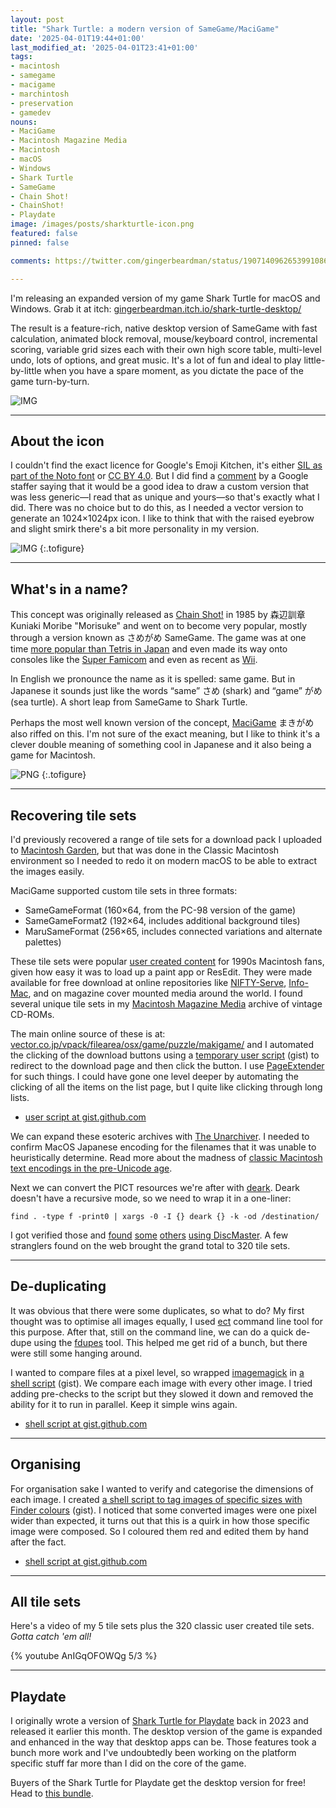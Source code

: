 ```yaml
---
layout: post
title: "Shark Turtle: a modern version of SameGame/MaciGame"
date: '2025-04-01T19:44+01:00'
last_modified_at: '2025-04-01T23:41+01:00'
tags:
- macintosh
- samegame
- macigame
- marchintosh
- preservation
- gamedev
nouns:
- MaciGame
- Macintosh Magazine Media
- Macintosh
- macOS
- Windows
- Shark Turtle
- SameGame
- Chain Shot!
- ChainShot!
- Playdate
image: /images/posts/sharkturtle-icon.png
featured: false
pinned: false

comments: https://twitter.com/gingerbeardman/status/1907140962653991086

---
```


I'm releasing an expanded version of my game Shark Turtle for macOS and Windows. Grab it at itch: [gingerbeardman.itch.io/shark-turtle-desktop/](https://gingerbeardman.itch.io/shark-turtle-desktop/)

The result is a feature-rich, native desktop version of SameGame with fast calculation, animated block removal, mouse/keyboard control, incremental scoring, variable grid sizes each with their own high score table, multi-level undo, lots of options, and great music. It's a lot of fun and ideal to play little-by-little when you have a spare moment, as you dictate the pace of the game turn-by-turn.

![IMG](/images/posts/sharkturtle-macos-lite.png)

----

## About the icon

I couldn't find the exact licence for Google's Emoji Kitchen, it's either [SIL as part of the Noto font](https://github.com/googlefonts/noto-emoji/blob/main/LICENSE) or [CC BY 4.0](https://developers.googleblog.com/en/updates-to-emoji-new-characters-new-animation-new-color-customization-and-more/). But I did find a [comment](https://github.com/googlefonts/noto-emoji/issues/151#issuecomment-318418911) by a Google staffer saying that it would be a good idea to draw a custom version that was less generic—I read that as unique and yours—so that's exactly what I did. There was no choice but to do this, as I needed a vector version to generate an 1024×1024px icon. I like to think that with the raised eyebrow and slight smirk there's a bit more personality in my version.

![IMG](/images/posts/sharkturtle-icon.png "My vector version of Google Emoji Kitchen’s “Shark Turtle”")
{:.tofigure}

----

## What's in a name?

This concept was originally released as [Chain Shot!](https://web.archive.org/web/20230507124114/http://www.asahi-net.or.jp:80/~KY6K-MRB/chainsht.htm) in 1985 by 森辺訓章 Kuniaki Moribe "Morisuke" and went on to become very popular, mostly through a version known as さめがめ SameGame. The game was at one time [more popular than Tetris in Japan](/2023/08/19/fake-steve-jobs-and-letters-from-bill-g/#samegame) and even made its way onto consoles like the [Super Famicom](https://retro-gamer.jp/?p=10059) and even as recent as [Wii](https://www.mobygames.com/game/55440/pop-em-drop-em-samegame/).

In English we pronounce the name as it is spelled: same game. But in Japanese it sounds just like the words “same” さめ (shark) and “game” がめ (sea turtle). A short leap from SameGame to Shark Turtle.

Perhaps the most well known version of the concept, [MaciGame](/2023/05/04/macigame-user-created-graphics/) まきがめ also riffed on this. I'm not sure of the exact meaning, but I like to think it's a clever double meaning of something cool in Japanese and it also being a game for Macintosh.

![PNG](/images/posts/macigamekoma-01-usa-chan.png#pixel "MaciGame’s classic default usa-chan tileset")
{:.tofigure}

----

## Recovering tile sets

I'd previously recovered a range of tile sets for a download pack I uploaded to [Macintosh Garden](https://macintoshgarden.org/games/macigame), but that was done in the Classic Macintosh environment so I needed to redo it on modern macOS to be able to extract the images easily.

MaciGame supported custom tile sets in three formats:

- SameGameFormat (160×64, from the PC-98 version of the game)
- SameGameFormat2 (192×64, includes additional background tiles)
- MaruSameFormat (256×65, includes connected variations and alternate palettes)

These tile sets were popular [user created content](/2023/05/04/macigame-user-created-graphics/) for 1990s Macintosh fans, given how easy it was to load up a paint app or ResEdit. They were made available for free download at online repositories like [NIFTY-Serve](https://en.wikipedia.org/wiki/Nifty_Corporation), [Info-Mac](https://en.wikipedia.org/wiki/Info-Mac), and on magazine cover mounted media around the world. I found several unique tile sets in my [Macintosh Magazine Media](/2025/03/28/macintosh-magazine-media-1-million-files/) archive of vintage CD-ROMs.

The main online source of these is at: [vector.co.jp/vpack/filearea/osx/game/puzzle/makigame/](https://www.vector.co.jp/vpack/filearea/osx/game/puzzle/makigame/) and I automated the clicking of the download buttons using a [temporary user script](https://gist.github.com/gingerbeardman/47bfd8f6b76a7f33a6262b7998994416) (gist) to redirect to the download page and then click the button. I use [PageExtender](https://apps.apple.com/gb/app/pageextender-for-safari/id1457557274?mt=12) for such things. I could have gone one level deeper by automating the clicking of all the items on the list page, but I quite like clicking through long lists.

- [user script at gist.github.com](https://gist.github.com/gingerbeardman/47bfd8f6b76a7f33a6262b7998994416)

We can expand these esoteric archives with [The Unarchiver](https://theunarchiver.com). I needed to confirm MacOS Japanese encoding for the filenames that it was unable to heuristically determine. Read more about the madness of [classic Macintosh text encodings in the pre-Unicode age](/2022/03/31/working-with-classic-macintosh-text-encodings-in-the-age-of-unicode/).

Next we can convert the PICT resources we're after with [deark](https://github.com/jsummers/deark). Deark doesn't have a recursive mode, so we need to wrap it in a one-liner:

`find . -type f -print0 | xargs -0 -I {} deark {} -k -od /destination/`

I got verified those and [found](https://discmaster.textfiles.com/search?family=image&amp;widthMin=160&amp;heightMin=64&amp;widthMax=160&amp;heightMax=64&amp;dedup=dedup&amp;sortBy=itemid&amp;pageNum=0) [some](https://discmaster.textfiles.com/search?family=image&amp;widthMin=192&amp;heightMin=64&amp;widthMax=192&amp;heightMax=64&amp;dedup=dedup&amp;sortBy=itemid&amp;pageNum=0) [others](https://discmaster.textfiles.com/search?family=image&amp;widthMin=256&amp;heightMin=65&amp;widthMax=256&amp;heightMax=65&amp;dedup=dedup&amp;sortBy=itemid&amp;pageNum=0) [using DiscMaster](https://discmaster.textfiles.com/search?family=image&amp;detection=PICT%2FSaMe&amp;dedup=dedup&amp;sortBy=itemid&amp;pageNum=0). A few stranglers found on the web brought the grand total to 320 tile sets.

----

## De-duplicating

It was obvious that there were some duplicates, so what to do? My first thought was to optimise all images equally, I used [ect](https://github.com/fhanau/Efficient-Compression-Tool) command line tool for this purpose. After that, still on the command line, we can do a quick de-dupe using the [fdupes](https://github.com/adrianlopezroche/fdupes) tool. This helped me get rid of a bunch, but there were still some hanging around.

I wanted to compare files at a pixel level, so wrapped [imagemagick](https://github.com/ImageMagick/ImageMagick) in [a shell script](https://gist.github.com/gingerbeardman/31c2eabf4c39ebad0ceb9c6265afd5a6) (gist). We compare each image with every other image. I tried adding pre-checks to the script but they slowed it down and removed the ability for it to run in parallel. Keep it simple wins again.

- [shell script at gist.github.com](https://gist.github.com/gingerbeardman/47bfd8f6b76a7f33a6262b7998994416)

----

## Organising

For organisation sake I wanted to verify and categorise the dimensions of each image. I created [a shell script to tag images of specific sizes with Finder colours](https://gist.github.com/gingerbeardman/99585e86d9a6ed321a73cc5f6ab247a2) (gist). I noticed that some converted images were one pixel wider than expected, it turns out that this is a quirk in how those specific image were composed. So I coloured them red and edited them by hand after the fact.

- [shell script at gist.github.com](https://gist.github.com/gingerbeardman/47bfd8f6b76a7f33a6262b7998994416)

----

## All tile sets

Here's a video of my 5 tile sets plus the 320 classic user created tile sets. *Gotta catch 'em all!*

{% youtube AnIGqOFOWQg 5/3 %}

----

## Playdate

I originally wrote a version of [Shark Turtle for Playdate](/2025/03/11/old-codes-new-releases-for-playdate/) back in 2023 and released it earlier this month. The desktop version of the game is expanded and enhanced in the way that desktop apps can be. Those features took a bunch more work and I've undoubtedly been working on the platform specific stuff far more than I did on the core of the game. 

Buyers of the Shark Turtle for Playdate get the desktop version for free! Head to [this bundle](https://itch.io/s/150167/shark-turtle-double-dip).